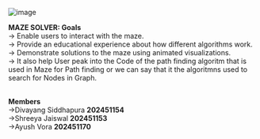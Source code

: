![image](https://github.com/user-attachments/assets/2b00d66a-3d9c-47b6-966c-42f65d00e16b)

**MAZE SOLVER: Goals**<br>
-> Enable users to interact with the maze.<br>
-> Provide an educational experience about how different algorithms work.<br>
-> Demonstrate solutions to the maze using animated visualizations.<br>
-> It also help User peak into the Code of the path finding algoritm that is used in Maze for Path finding or we can say that it the algoritmns used to search for Nodes in Graph.<br><br>

**Members**<br>
->Divayang Siddhapura **202451154**<br>
->Shreeya Jaiswal **202451153**<br>
->Ayush Vora **202451170**<br>

